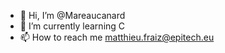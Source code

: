 - 👋 Hi, I’m @Mareaucanard
- 🌱 I’m currently learning C
- 📫 How to reach me matthieu.fraiz@epitech.eu

<!---
Mareaucanard/Mareaucanard is a ✨ special ✨ repository because its `README.md` (this file) appears on your GitHub profile.
You can click the Preview link to take a look at your changes.
--->
